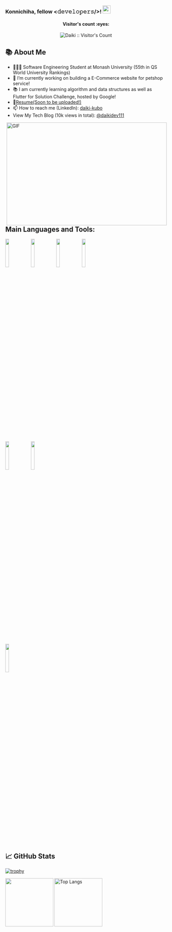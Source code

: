 ### Konnichiha, fellow <𝚍𝚎𝚟𝚎𝚕𝚘𝚙𝚎𝚛𝚜/>! <img src="https://media.giphy.com/media/hvRJCLFzcasrR4ia7z/giphy.gif" width="25px">

<h4 align="center">Visitor's count :eyes:</h4>
<p align="center"><img src="https://profile-counter.glitch.me/{daikidev111}/count.svg" alt="Daiki :: Visitor's Count" /></p>


## 📚 About Me 
- 👨🏽‍💻 Software Engineering Student at Monash University (55th in QS World University Rankings)
- 🌱 I’m currently working on building a E-Commerce website for petshop service!
- 📚 I am currently learning algorithm and data structures as well as Flutter for Solution Challenge, hosted by Google!
- 📝[Resume(Soon to be uploaded!)]()
- 📫 How to reach me (LinkedIn): [daiki-kubo](www.linkedin.com/in/daiki-kubo)
- View My Tech Blog (10k views in total): [@daikidev111](http://qiita.com/daikidev111) 
</a>

<img align="right" alt="GIF" src="https://github.com/abhisheknaiidu/abhisheknaiidu/blob/master/code.gif?raw=true" width="500" height="320" />

<br />
<br />

## Main Languages and Tools:

<code><img width="15%" src="https://www.vectorlogo.zone/logos/javascript/javascript-ar21.svg"></code>
<code><img width="15%" src="https://www.vectorlogo.zone/logos/python/python-ar21.svg"></code>
<code><img width="15%" src="https://www.vectorlogo.zone/logos/php/php-ar21.svg"></code>
<code><img width="15%" src="https://www.vectorlogo.zone/logos/java/java-ar21.svg"></code>

<br />

<code><img width="15%" src="https://www.vectorlogo.zone/logos/expressjs/expressjs-ar21.svg"></code>
<code><img width="15%" src="https://www.vectorlogo.zone/logos/laravel/laravel-ar21.svg"></code>
  
<br />
 
<code><img width="15%" src="https://www.vectorlogo.zone/logos/mysql/mysql-ar21.svg"></code>
  
<br />

## 📈 GitHub Stats
[![trophy](https://github-profile-trophy.vercel.app/?username=daikidev111)](https://github.com/ryo-ma/github-profile-trophy)

<p align="left">  
<a href="https://github.com/anuraghazra/github-readme-stats">
  <img align="left" height="150px" src="https://github-readme-stats.vercel.app/api?username=daikidev111&theme=react&show_icons=true" />
</a>

<img alt="Top Langs" height="150px" src="https://github-readme-stats.vercel.app/api/top-langs/?username=daikidev111&layout=compact&count_private=true&show_icons=true&show_icons=true&theme=onedark" />
